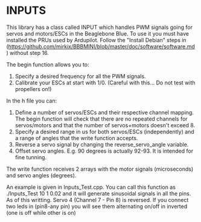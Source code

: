 # INPUTS
This library has a class called INPUT which handles PWM signals going for servos and motors/ESCs in the Beaglebone Blue.
To use it you must have installed the PRUs used by Ardupilot. 
Follow the "Install Debian" steps in (https://github.com/mirkix/BBBMINI/blob/master/doc/software/software.md) without step 16.

The begin function allows you to:
  1. Specify a desired frequency for all the PWM signals. 
  2. Calibrate your ESCs at start with 1/0. (Careful with this... Do not test with propellers on!)
  
In the h file you can:
  1. Define a number of servos/ESCs and their respective channel mapping. 
  The begin function will check that there are no repeated channels for servos/motors 
  and that the number of servos+motors doesn't exceed 8. 
  2. Specify a desired range in us for both servos/ESCs (independently) and
  a range of angles that the write function accepts.
  3. Reverse a servo signal by changing the reverse_servo_angle variable.
  4. Offset servo angles. E.g. 90 degrees is actually 92-93. It is intended for fine tunning.

The write function receives 2 arrays with the motor signals (microseconds) and servo angles (degrees). 

An example is given in Inputs_Test.cpp. 
You can call this function as ./Inputs_Test 10 1 0.02 and it will generate sinusoidal signals 
in all the pins. As of this writting. Servo 4 (Channel 7 - Pin 8) is reversed. If you connect
two leds in (pin8-any pin) you will see them alternating on/off in inverted (one is off while 
other is on)
